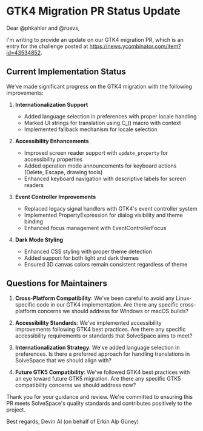 # GTK4 Migration PR Status Update

Dear @phkahler and @ruevs,

I'm writing to provide an update on our GTK4 migration PR, which is an entry for the challenge posted at https://news.ycombinator.com/item?id=43534852.

## Current Implementation Status

We've made significant progress on the GTK4 migration with the following improvements:

1. **Internationalization Support**
   - Added language selection in preferences with proper locale handling
   - Marked UI strings for translation using C_() macro with context
   - Implemented fallback mechanism for locale selection

2. **Accessibility Enhancements**
   - Improved screen reader support with `update_property` for accessibility properties
   - Added operation mode announcements for keyboard actions (Delete, Escape, drawing tools)
   - Enhanced keyboard navigation with descriptive labels for screen readers

3. **Event Controller Improvements**
   - Replaced legacy signal handlers with GTK4's event controller system
   - Implemented PropertyExpression for dialog visibility and theme binding
   - Enhanced focus management with EventControllerFocus

4. **Dark Mode Styling**
   - Enhanced CSS styling with proper theme detection
   - Added support for both light and dark themes
   - Ensured 3D canvas colors remain consistent regardless of theme

## Questions for Maintainers

1. **Cross-Platform Compatibility**: We've been careful to avoid any Linux-specific code in our GTK4 implementation. Are there any specific cross-platform concerns we should address for Windows or macOS builds?

2. **Accessibility Standards**: We've implemented accessibility improvements following GTK4 best practices. Are there any specific accessibility requirements or standards that SolveSpace aims to meet?

3. **Internationalization Strategy**: We've added language selection in preferences. Is there a preferred approach for handling translations in SolveSpace that we should align with?

4. **Future GTK5 Compatibility**: We've followed GTK4 best practices with an eye toward future GTK5 migration. Are there any specific GTK5 compatibility concerns we should address now?

Thank you for your guidance and review. We're committed to ensuring this PR meets SolveSpace's quality standards and contributes positively to the project.

Best regards,
Devin AI (on behalf of Erkin Alp Güney)
